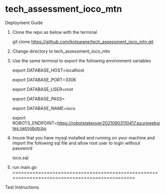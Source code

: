 # tech_assessment_ioco_mtn

Deployment Guide

1) Clone the repo as below with the terminal

   git clone https://github.com/kotswane/tech_assessment_ioco_mtn.git

2) Change directory to tech_assessment_ioco_mtn

3) Use the same terminal to export the following environment variables
	
	export DATABASE_HOST=localhost
	
	export DATABASE_PORT=3306
	
	export DATABASE_USER=root
	
	export DATABASE_PASS=
	
	export DATABASE_NAME=ioco
	
	export ROBOTS_ENDPOINT=https://robotstakeover20210903110417.azurewebsites.net/robotcpu

3) Insure that you have mysql installed and running on your machine and import the following sql file and allow root user to login without password

   ioco.sql

4) run main.go
==============================================================================================

Test Instructions
